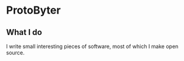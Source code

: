 # ProtoByter

## What I do

I write small interesting pieces of software, most of which I make open source.

